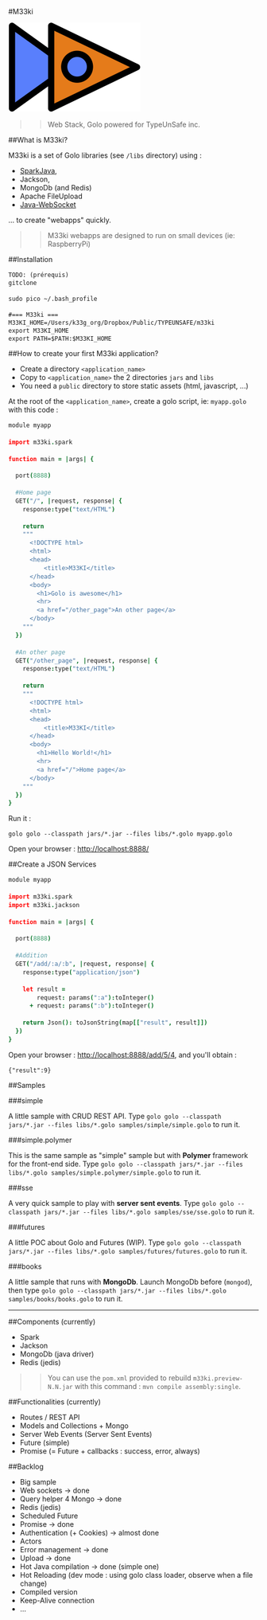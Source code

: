 #M33ki

![...](meekilogo.png)

>>Web Stack, Golo powered for TypeUnSafe inc.

##What is M33ki?

M33ki is a set of Golo libraries (see `/libs` directory) using :

- [SparkJava](http://www.sparkjava.com/),
- Jackson,
- MongoDb (and Redis)
- Apache FileUpload
- [Java-WebSocket](https://github.com/TooTallNate/Java-WebSocket)

... to create "webapps" quickly.

>>M33ki webapps are designed to run on small devices (ie: RaspberryPi)

##Installation



    TODO: (prérequis)
    gitclone

    sudo pico ~/.bash_profile

    #=== M33ki ===
    M33KI_HOME=/Users/k33g_org/Dropbox/Public/TYPEUNSAFE/m33ki
    export M33KI_HOME
    export PATH=$PATH:$M33KI_HOME



##How to create your first M33ki application?

- Create a directory `<application_name>`
- Copy to `<application_name>` the 2 directories `jars` and `libs`
- You need a `public` directory to store static assets (html, javascript, ...)

At the root of the `<application_name>`, create a golo script, ie: `myapp.golo` with this code :

```coffeescript
module myapp

import m33ki.spark

function main = |args| {

  port(8888)

  #Home page
  GET("/", |request, response| {
    response:type("text/HTML")

    return 
    """
      <!DOCTYPE html>
      <html>
      <head>
          <title>M33KI</title>
      </head>
      <body>
        <h1>Golo is awesome</h1>
        <hr>
        <a href="/other_page">An other page</a>
      </body>
    """
  })

  #An other page
  GET("/other_page", |request, response| {
    response:type("text/HTML")

    return 
    """
      <!DOCTYPE html>
      <html>
      <head>
          <title>M33KI</title>
      </head>
      <body>
        <h1>Hello World!</h1>
        <hr>
        <a href="/">Home page</a>
      </body>
    """
  })
}
```

Run it :

    golo golo --classpath jars/*.jar --files libs/*.golo myapp.golo

Open your browser : [http://localhost:8888/](http://localhost:8888/)

##Create a JSON Services

```coffeescript
module myapp

import m33ki.spark
import m33ki.jackson

function main = |args| {

  port(8888)

  #Addition
  GET("/add/:a/:b", |request, response| {
    response:type("application/json")

    let result =  
        request: params(":a"):toInteger() 
      + request: params(":b"):toInteger()

    return Json(): toJsonString(map[["result", result]])
  })
}
```

Open your browser : [http://localhost:8888/add/5/4](http://localhost:8888/add/5/4), and you'll obtain :

    {"result":9}


##Samples

###simple

A little sample with CRUD REST API. Type `golo golo --classpath jars/*.jar --files libs/*.golo samples/simple/simple.golo` to run it.

###simple.polymer

This is the same sample as "simple" sample but with **Polymer** framework for the front-end side. Type `golo golo --classpath jars/*.jar --files libs/*.golo samples/simple.polymer/simple.golo` to run it.

###sse

A very quick sample to play with **server sent events**. Type `golo golo --classpath jars/*.jar --files libs/*.golo samples/sse/sse.golo` to run it.

###futures

A little POC about Golo and Futures (WIP). Type `golo golo --classpath jars/*.jar --files libs/*.golo samples/futures/futures.golo` to run it.

###books

A little sample that runs with **MongoDb**. Launch MongoDb before (`mongod`), then type `golo golo --classpath jars/*.jar --files libs/*.golo samples/books/books.golo` to run it.

<hr>

##Components (currently)

- Spark
- Jackson
- MongoDb (java driver)
- Redis (jedis)

>>You can use the `pom.xml` provided to rebuild `m33ki.preview-N.N.jar` with this command : `mvn compile assembly:single`.

##Functionalities (currently)

- Routes / REST API
- Models and Collections + Mongo
- Server Web Events (Server Sent Events)
- Future (simple)
- Promise (= Future + callbacks : success, error, always)

##Backlog

- Big sample
- Web sockets                 -> done
- Query helper 4 Mongo        -> done
- Redis (jedis)
- Scheduled Future
- Promise                     -> done
- Authentication (+ Cookies)  -> almost done
- Actors
- Error management            -> done
- Upload                      -> done
- Hot Java compilation        -> done (simple one)
- Hot Reloading (dev mode : using golo class loader, observe when a file change)
- Compiled version
- Keep-Alive connection
- ...
